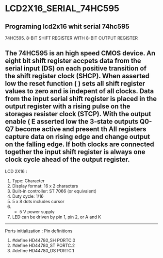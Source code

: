 # LCD2X16_SERIAL_74HC595
Programing lcd2x16 whit serial 74hc595
--------------------------------------------------------
74HC595. 8-BIT SHIFT REGISTER WITH 8-BIT OUTPUT REGISTER

The 74HC595 is an high speed CMOS device. 
An eight bit shift register accpets data from the serial input (DS) on 
each positive transition of the shift register clock (SHCP). When 
asserted low the reset function ( ) sets all shift register values to 
zero and is indepent of all clocks.
Data from the input serial shift register is placed in the output register 
with a rising pulse on the storages resister clock (STCP). With the 
output enable ( E asserted low the 3-state outputs Q0-Q7 become 
active and present th
All registers capture data on rising edge and change output on the 
falling edge. If both clocks are connected together the input shift 
register is always one clock cycle ahead of the output register.
--------------------------------------------------------
LCD 2X16 :
1. Type: Character
2. Display format: 16 x 2 characters
3. Built-in controller: ST 7066 (or equivalent)
4. Duty cycle: 1/16
5. 5 x 8 dots includes cursor
6. + 5 V power supply
7. LED can be driven by pin 1, pin 2, or A and K
--------------------------------------------------------
Ports initialization :
Pin definitions 

1. #define HD44780_SH PORTC.0
2. #define HD44780_ST PORTC.2      
3. #define HD44780_DS PORTC.1 
       
